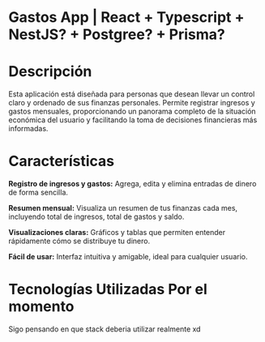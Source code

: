 # Gastos App | React + Typescript + NestJS? + Postgree? + Prisma?

# Descripción

Esta aplicación está diseñada para personas que desean llevar un control claro y ordenado de sus finanzas personales. Permite registrar ingresos y gastos mensuales, proporcionando un panorama completo de la situación económica del usuario y facilitando la toma de decisiones financieras más informadas.

# Características

**Registro de ingresos y gastos:** Agrega, edita y elimina entradas de dinero de forma sencilla.

**Resumen mensual:** Visualiza un resumen de tus finanzas cada mes, incluyendo total de ingresos, total de gastos y saldo.

**Visualizaciones claras:** Gráficos y tablas que permiten entender rápidamente cómo se distribuye tu dinero.

**Fácil de usar:** Interfaz intuitiva y amigable, ideal para cualquier usuario.

# Tecnologías Utilizadas Por el momento

Sigo pensando en que stack deberia utilizar realmente xd

